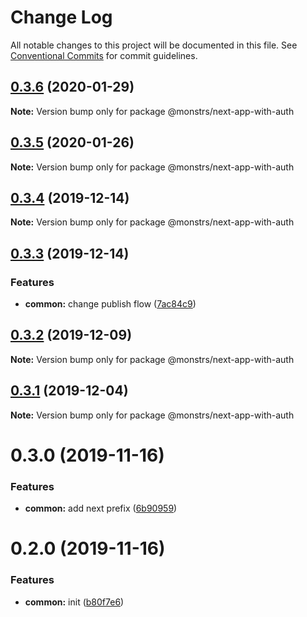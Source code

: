 # Change Log

All notable changes to this project will be documented in this file.
See [Conventional Commits](https://conventionalcommits.org) for commit guidelines.

## [0.3.6](https://github.com/monstrs-lab/nextjs-modules/compare/@monstrs/next-app-with-auth@0.3.5...@monstrs/next-app-with-auth@0.3.6) (2020-01-29)

**Note:** Version bump only for package @monstrs/next-app-with-auth

## [0.3.5](https://github.com/monstrs-lab/nextjs-modules/compare/@monstrs/next-app-with-auth@0.3.4...@monstrs/next-app-with-auth@0.3.5) (2020-01-26)

**Note:** Version bump only for package @monstrs/next-app-with-auth

## [0.3.4](https://github.com/monstrs-lab/nextjs-modules/compare/@monstrs/next-app-with-auth@0.3.3...@monstrs/next-app-with-auth@0.3.4) (2019-12-14)

**Note:** Version bump only for package @monstrs/next-app-with-auth

## [0.3.3](https://github.com/monstrs-lab/nextjs-modules/compare/@monstrs/next-app-with-auth@0.3.2...@monstrs/next-app-with-auth@0.3.3) (2019-12-14)

### Features

- **common:** change publish flow ([7ac84c9](https://github.com/monstrs-lab/nextjs-modules/commit/7ac84c94b89cd2ab5cf62c398c45d447567dd682))

## [0.3.2](https://github.com/monstrs-lab/nextjs-modules/compare/@monstrs/next-app-with-auth@0.3.1...@monstrs/next-app-with-auth@0.3.2) (2019-12-09)

**Note:** Version bump only for package @monstrs/next-app-with-auth

## [0.3.1](https://github.com/monstrs-lab/nextjs-modules/compare/@monstrs/next-app-with-auth@0.3.0...@monstrs/next-app-with-auth@0.3.1) (2019-12-04)

**Note:** Version bump only for package @monstrs/next-app-with-auth

# 0.3.0 (2019-11-16)

### Features

- **common:** add next prefix ([6b90959](https://github.com/monstrs-lab/nextjs-modules/commit/6b90959f86b8f0fb7bf1e64bd1ccf00b6d664188))

# 0.2.0 (2019-11-16)

### Features

- **common:** init ([b80f7e6](https://github.com/monstrs-lab/nextjs-modules/commit/b80f7e6c4c3e1853c835070ea30980096986a616))
